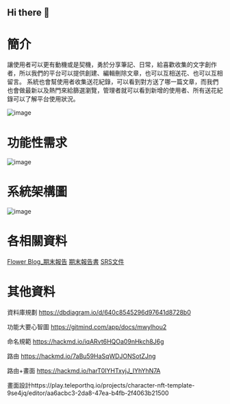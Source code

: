 ## Hi there 👋
# 簡介
讓使用者可以更有動機或是契機，勇於分享筆記、日常，給喜歡收集的文字創作者，所以我們的平台可以提供創建、編輯刪除文章，也可以互相送花、也可以互相留言。
系統也會幫使用者收集送花紀錄，可以看到對方送了哪一篇文章，而我們也會做最新以及熱門來給篩選瀏覽，管理者就可以看到新增的使用者、所有送花紀錄可以了解平台使用狀況。

![image](https://github.com/Flower-Blog/.github/assets/113336518/3500a8cb-9d6b-4bb0-8f46-0d5c6fa1025b)
<!--

**Here are some ideas to get you started:**

🙋‍♀️ A short introduction - what is your organization all about?
🌈 Contribution guidelines - how can the community get involved?
👩‍💻 Useful resources - where can the community find your docs? Is there anything else the community should know?
🍿 Fun facts - what does your team eat for breakfast?
🧙 Remember, you can do mighty things with the power of [Markdown](https://docs.github.com/github/writing-on-github/getting-started-with-writing-and-formatting-on-github/basic-writing-and-formatting-syntax)
-->

# 功能性需求
![image](https://github.com/Flower-Blog/.github/assets/113336518/510088f3-fe90-4021-8e33-01607ec83f49)

# 系統架構圖
![image](https://github.com/Flower-Blog/.github/assets/113336518/592afe36-9ad4-4831-826d-ff0d7f097721)

# 各相關資料
[Flower Blog_期末報告](https://drive.google.com/file/d/15cuC-Nk76LzRabltGs3_oCI-eTuC6B04/view?usp=sharing)
[期末報告書](https://docs.google.com/document/d/1eeibTr0VJkDIFWXNnt_XNSqm4Ijo-QQwTlcuwTSxmvE/edit?usp=sharing)
[SRS文件](https://docs.google.com/document/d/1XWdNSxJcF9-74S8kYoJMW3_uDwuaVYqZN5omR10sBJ8/edit?usp=sharing)

# 其他資料
資料庫規劃  https://dbdiagram.io/d/640c8545296d97641d8728b0

功能大要心智圖 https://gitmind.com/app/docs/mwylhou2

命名規範 https://hackmd.io/iqARvt6HQOa09nHkch8J6g

路由 https://hackmd.io/7aBu59HaSqWDJONSotZJng

路由+畫面 https://hackmd.io/harT0IYHTxyjJ_IYhYhN7A

畫面設計https://play.teleporthq.io/projects/character-nft-template-9se4jq/editor/aa6acbc3-2da8-47ea-b4fb-2f4063b21500



